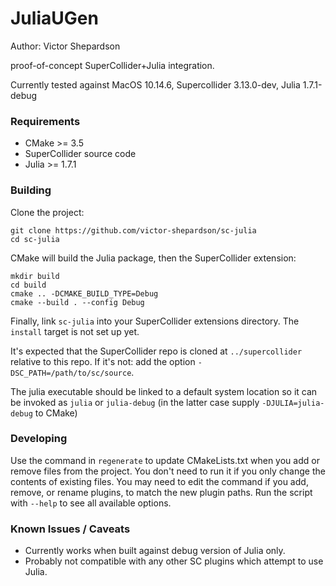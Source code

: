 # JuliaUGen

Author: Victor Shepardson

proof-of-concept SuperCollider+Julia integration.

Currently tested against MacOS 10.14.6, Supercollider 3.13.0-dev, Julia 1.7.1-debug

### Requirements

- CMake >= 3.5
- SuperCollider source code
- Julia >= 1.7.1

### Building

Clone the project:

    git clone https://github.com/victor-shepardson/sc-julia
    cd sc-julia

CMake will build the Julia package, then the SuperCollider extension:

    mkdir build
    cd build
    cmake .. -DCMAKE_BUILD_TYPE=Debug 
    cmake --build . --config Debug

Finally, link `sc-julia` into your SuperCollider extensions directory. The `install` 
target is not set up yet.

<!--
TODO: install target
    cmake --build . --config Release --target install

You may want to manually specify the install location in the first step to point it at your
SuperCollider extensions directory: add the option `-DCMAKE_INSTALL_PREFIX=/path/to/extensions`.
-->

It's expected that the SuperCollider repo is cloned at `../supercollider` relative to this repo. If
it's not: add the option `-DSC_PATH=/path/to/sc/source`.

The julia executable should be linked to a default system location so it can be invoked as `julia`
or `julia-debug` (in the latter case supply `-DJULIA=julia-debug` to CMake)

### Developing

Use the command in `regenerate` to update CMakeLists.txt when you add or remove files
 from the
project. You don't need to run it if you only change the contents of existing files. You may need to
edit the command if you add, remove, or rename plugins, to match the new plugin paths. Run the 
script with `--help` to see all available options.

### Known Issues / Caveats

- Currently works when built against debug version of Julia only. 
- Probably not compatible with any other SC plugins which attempt to use Julia.
